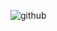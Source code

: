 ![github](https://user-images.githubusercontent.com/6633831/169704434-7ca244e6-418a-49c3-a617-28b457828dee.gif)
